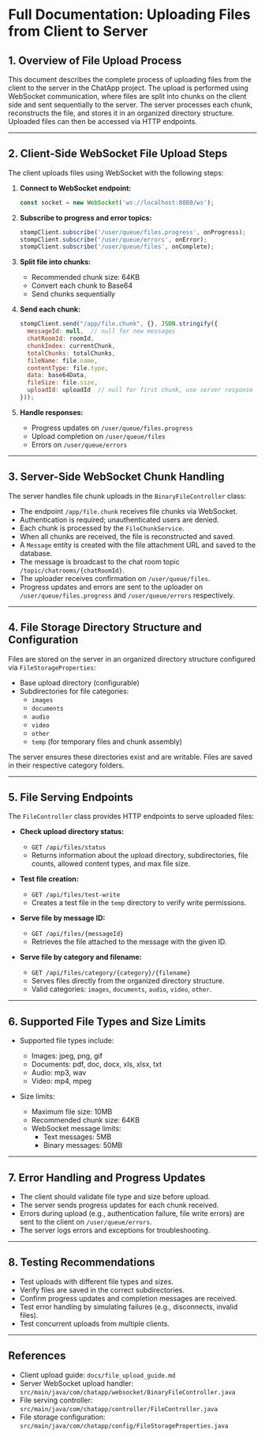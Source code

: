 # Full Documentation: Uploading Files from Client to Server

## 1. Overview of File Upload Process

This document describes the complete process of uploading files from the client to the server in the ChatApp project. The upload is performed using WebSocket communication, where files are split into chunks on the client side and sent sequentially to the server. The server processes each chunk, reconstructs the file, and stores it in an organized directory structure. Uploaded files can then be accessed via HTTP endpoints.

---

## 2. Client-Side WebSocket File Upload Steps

The client uploads files using WebSocket with the following steps:

1. **Connect to WebSocket endpoint:**
   ```javascript
   const socket = new WebSocket('ws://localhost:8080/ws');
   ```

2. **Subscribe to progress and error topics:**
   ```javascript
   stompClient.subscribe('/user/queue/files.progress', onProgress);
   stompClient.subscribe('/user/queue/errors', onError);
   stompClient.subscribe('/user/queue/files', onComplete);
   ```

3. **Split file into chunks:**
   - Recommended chunk size: 64KB
   - Convert each chunk to Base64
   - Send chunks sequentially

4. **Send each chunk:**
   ```javascript
   stompClient.send("/app/file.chunk", {}, JSON.stringify({
     messageId: null,  // null for new messages
     chatRoomId: roomId,
     chunkIndex: currentChunk,
     totalChunks: totalChunks,
     fileName: file.name,
     contentType: file.type,
     data: base64Data,
     fileSize: file.size,
     uploadId: uploadId  // null for first chunk, use server response for subsequent chunks
   }));
   ```

5. **Handle responses:**
   - Progress updates on `/user/queue/files.progress`
   - Upload completion on `/user/queue/files`
   - Errors on `/user/queue/errors`

---

## 3. Server-Side WebSocket Chunk Handling

The server handles file chunk uploads in the `BinaryFileController` class:

- The endpoint `/app/file.chunk` receives file chunks via WebSocket.
- Authentication is required; unauthenticated users are denied.
- Each chunk is processed by the `FileChunkService`.
- When all chunks are received, the file is reconstructed and saved.
- A `Message` entity is created with the file attachment URL and saved to the database.
- The message is broadcast to the chat room topic `/topic/chatrooms/{chatRoomId}`.
- The uploader receives confirmation on `/user/queue/files`.
- Progress updates and errors are sent to the uploader on `/user/queue/files.progress` and `/user/queue/errors` respectively.

---

## 4. File Storage Directory Structure and Configuration

Files are stored on the server in an organized directory structure configured via `FileStorageProperties`:

- Base upload directory (configurable)
- Subdirectories for file categories:
  - `images`
  - `documents`
  - `audio`
  - `video`
  - `other`
  - `temp` (for temporary files and chunk assembly)

The server ensures these directories exist and are writable. Files are saved in their respective category folders.

---

## 5. File Serving Endpoints

The `FileController` class provides HTTP endpoints to serve uploaded files:

- **Check upload directory status:**
  - `GET /api/files/status`
  - Returns information about the upload directory, subdirectories, file counts, allowed content types, and max file size.

- **Test file creation:**
  - `GET /api/files/test-write`
  - Creates a test file in the `temp` directory to verify write permissions.

- **Serve file by message ID:**
  - `GET /api/files/{messageId}`
  - Retrieves the file attached to the message with the given ID.

- **Serve file by category and filename:**
  - `GET /api/files/category/{category}/{filename}`
  - Serves files directly from the organized directory structure.
  - Valid categories: `images`, `documents`, `audio`, `video`, `other`.

---

## 6. Supported File Types and Size Limits

- Supported file types include:
  - Images: jpeg, png, gif
  - Documents: pdf, doc, docx, xls, xlsx, txt
  - Audio: mp3, wav
  - Video: mp4, mpeg

- Size limits:
  - Maximum file size: 10MB
  - Recommended chunk size: 64KB
  - WebSocket message limits:
    - Text messages: 5MB
    - Binary messages: 50MB

---

## 7. Error Handling and Progress Updates

- The client should validate file type and size before upload.
- The server sends progress updates for each chunk received.
- Errors during upload (e.g., authentication failure, file write errors) are sent to the client on `/user/queue/errors`.
- The server logs errors and exceptions for troubleshooting.

---

## 8. Testing Recommendations

- Test uploads with different file types and sizes.
- Verify files are saved in the correct subdirectories.
- Confirm progress updates and completion messages are received.
- Test error handling by simulating failures (e.g., disconnects, invalid files).
- Test concurrent uploads from multiple clients.

---

## References

- Client upload guide: `docs/file_upload_guide.md`
- Server WebSocket upload handler: `src/main/java/com/chatapp/websocket/BinaryFileController.java`
- File serving controller: `src/main/java/com/chatapp/controller/FileController.java`
- File storage configuration: `src/main/java/com/chatapp/config/FileStorageProperties.java`
